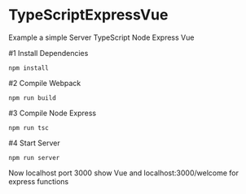 # TypeScriptExpressVue
Example a simple Server TypeScript Node Express Vue

#1 Install Dependencies
```
npm install
```
#2 Compile Webpack
```
npm run build
```

#3 Compile Node Express
```
npm run tsc
```

#4 Start Server
```
npm run server
```

Now localhost port 3000 show Vue and localhost:3000/welcome for express functions
